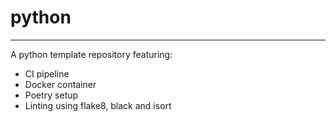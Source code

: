 # python
---
A python template repository featuring:
- CI pipeline
- Docker container
- Poetry setup
- Linting using flake8, black and isort